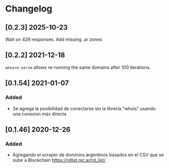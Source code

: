 # Changelog

## [0.2.3] 2025-10-23

Wait on 429 responses.
Add missing .ar zones

## [0.2.2] 2021-12-18

`whoare-serve` allows re-running the same domains after 100 iterations.

## [0.1.54] 2021-01-07

### Added
- Se agrega la posibilidad de conectarse sin la librería "whois" usando una conexion más directa


## [0.1.46] 2020-12-26

### Added
- Agregando el scraper de dominios argentinos basados en el CSV que se sube a Blockchain https://rdlist.nic.ar/rd_list/
